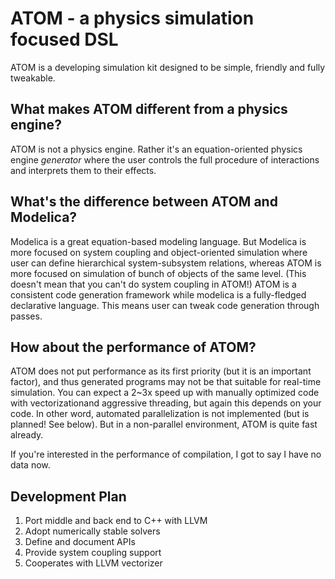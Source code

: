# ATOM - a physics simulation focused DSL
ATOM is a developing simulation kit designed to be simple, friendly and fully tweakable.

## What makes ATOM different from a physics engine?
ATOM is not a physics engine. Rather it's an equation-oriented physics engine *generator* where the user controls the full procedure of interactions and interprets them to their effects.

## What's the difference between ATOM and Modelica?
Modelica is a great equation-based modeling language. But Modelica is more focused on system coupling and object-oriented simulation where user can define hierarchical system-subsystem relations, whereas ATOM is more focused on simulation of bunch of objects of the same level. (This doesn't mean that you can't do system coupling in ATOM!) ATOM is a consistent code generation framework while modelica is a fully-fledged declarative language. This means user can tweak code generation through passes.

## How about the performance of ATOM?
ATOM does not put performance as its first priority (but it is an important factor), and thus generated programs may not be that suitable for real-time simulation. You can expect a 2~3x speed up with manually optimized code with vectorizationand aggressive threading, but again this depends on your code. In other word, automated parallelization is not implemented (but is planned! See below). But in a non-parallel environment, ATOM is quite fast already.

If you're interested in the performance of compilation, I got to say I have no data now.

## Development Plan
1. Port middle and back end to C++ with LLVM
2. Adopt numerically stable solvers
3. Define and document APIs
4. Provide system coupling support
5. Cooperates with LLVM vectorizer

